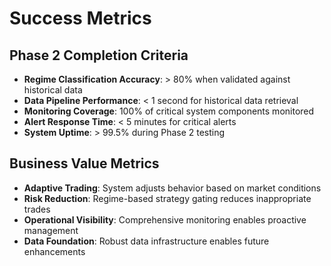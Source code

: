 # Success Metrics

## Phase 2 Completion Criteria
- **Regime Classification Accuracy**: > 80% when validated against historical data
- **Data Pipeline Performance**: < 1 second for historical data retrieval
- **Monitoring Coverage**: 100% of critical system components monitored
- **Alert Response Time**: < 5 minutes for critical alerts
- **System Uptime**: > 99.5% during Phase 2 testing

## Business Value Metrics
- **Adaptive Trading**: System adjusts behavior based on market conditions
- **Risk Reduction**: Regime-based strategy gating reduces inappropriate trades
- **Operational Visibility**: Comprehensive monitoring enables proactive management
- **Data Foundation**: Robust data infrastructure enables future enhancements
